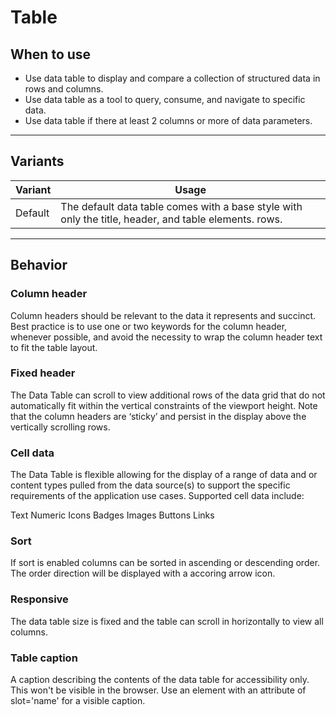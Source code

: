 # Table

## When to use

- Use data table to display and compare a collection of structured data in rows and columns.
- Use data table as a tool to query, consume, and navigate to specific data.
- Use data table if there at least 2 columns or more of data parameters.

---

## Variants

|Variant |Usage |
|----|----|
| Default | The default data table comes with a base style with only the title, header, and table elements. rows.|

---

## Behavior

### Column header

Column headers should be relevant to the data it represents and succinct. Best practice is to use one or two keywords for the column header, whenever possible, and avoid the necessity to wrap the column header text to fit the table layout.

### Fixed header

The Data Table can scroll to view additional rows of the data grid that do not automatically fit within the vertical constraints of the viewport height. Note that the column headers are ‘sticky’ and persist in the display above the vertically scrolling rows.

### Cell data

The Data Table is flexible allowing for the display of a range of data and or content types pulled from the data source(s) to support the specific requirements of the application use cases. Supported cell data include:

Text
Numeric
Icons
Badges
Images
Buttons
Links

### Sort

If sort is enabled columns can be sorted in ascending or descending order. The order direction will be displayed with a accoring arrow icon.  

### Responsive

The data table size is fixed and the table can scroll in horizontally to view all columns.

### Table caption

A caption describing the contents of the data table for accessibility only. This won't be visible in the browser. Use an element with an attribute of slot='name' for a visible caption.